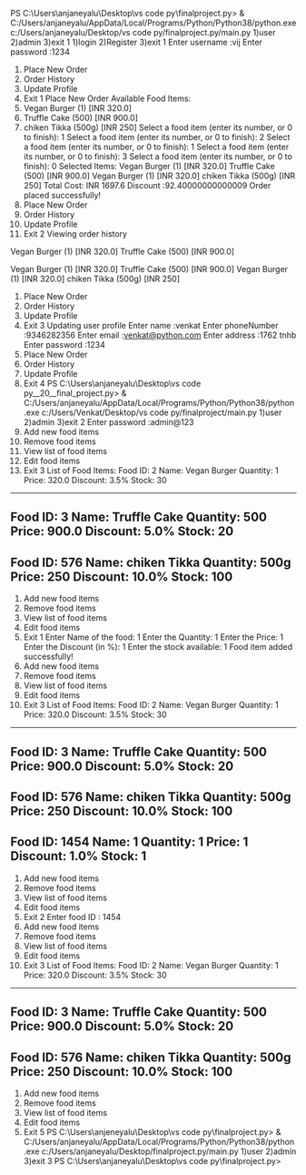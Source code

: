 PS C:\Users\anjaneyalu\Desktop\vs code py\finalproject.py> & C:/Users/anjaneyalu/AppData/Local/Programs/Python/Python38/python.exe c:/Users/anjaneyalu/Desktop/vs code py/finalproject.py/main.py
1)user
2)admin
3)exit
1
1)login
2)Register
3)exit
1
Enter username :vij
Enter password :1234
1) Place New Order
2) Order History
3) Update Profile
4) Exit
1
Place New Order
Available Food Items:
1) Vegan Burger (1) [INR 320.0]
2) Truffle Cake (500) [INR 900.0]
3) chiken Tikka (500g) [INR 250]
Select a food item (enter its number, or 0 to finish): 1
Select a food item (enter its number, or 0 to finish): 2
Select a food item (enter its number, or 0 to finish): 1
Select a food item (enter its number, or 0 to finish): 3
Select a food item (enter its number, or 0 to finish): 0
Selected Items:
Vegan Burger (1) [INR 320.0]
Truffle Cake (500) [INR 900.0]
Vegan Burger (1) [INR 320.0]
chiken Tikka (500g) [INR 250]
Total Cost: INR 1697.6
Discount :92.40000000000009
Order placed successfully!
1) Place New Order
2) Order History
3) Update Profile
4) Exit
2
Viewing order history

Vegan Burger (1) [INR 320.0]
Truffle Cake (500) [INR 900.0]

Vegan Burger (1) [INR 320.0]
Truffle Cake (500) [INR 900.0]
Vegan Burger (1) [INR 320.0]
chiken Tikka (500g) [INR 250]

1) Place New Order
2) Order History
3) Update Profile
4) Exit
3
Updating user profile
Enter name :venkat
Enter phoneNumber :9346282356
Enter email :venkat@python.com
Enter address :1762 tnhb
Enter password :1234
1) Place New Order
2) Order History
3) Update Profile
4) Exit
4
PS C:\Users\anjaneyalu\Desktop\vs code py\__20__final_project.py> & C:/Users/anjaneyalu/AppData/Local/Programs/Python/Python38/python.exe c:/Users/Venkat/Desktop/vs code py/finalproject/main.py
1)user
2)admin
3)exit
2
Enter password :admin@123
1) Add new food items
2) Remove food items
3) View list of food items
4) Edit food items
5) Exit
3
List of Food Items:
Food ID: 2
Name: Vegan Burger
Quantity: 1
Price: 320.0
Discount: 3.5%
Stock: 30
------------------------
Food ID: 3
Name: Truffle Cake
Quantity: 500
Price: 900.0
Discount: 5.0%
Stock: 20
------------------------
Food ID: 576
Name: chiken Tikka
Quantity: 500g
Price: 250
Discount: 10.0%
Stock: 100
------------------------
1) Add new food items
2) Remove food items
3) View list of food items
4) Edit food items
5) Exit
1
Enter Name of the food: 1
Enter the Quantity: 1
Enter the Price: 1
Enter the Discount (in %): 1
Enter the stock available: 1
Food item added successfully!
1) Add new food items
2) Remove food items
3) View list of food items
4) Edit food items
5) Exit
3
List of Food Items:
Food ID: 2
Name: Vegan Burger
Quantity: 1
Price: 320.0
Discount: 3.5%
Stock: 30
------------------------
Food ID: 3
Name: Truffle Cake
Quantity: 500
Price: 900.0
Discount: 5.0%
Stock: 20
------------------------
Food ID: 576
Name: chiken Tikka
Quantity: 500g
Price: 250
Discount: 10.0%
Stock: 100
------------------------
Food ID: 1454
Name: 1
Quantity: 1
Price: 1
Discount: 1.0%
Stock: 1
------------------------
1) Add new food items
2) Remove food items
3) View list of food items
4) Edit food items
5) Exit
2
Enter food ID : 1454
1) Add new food items
2) Remove food items
3) View list of food items
4) Edit food items
5) Exit
3
List of Food Items:
Food ID: 2
Name: Vegan Burger
Quantity: 1
Price: 320.0
Discount: 3.5%
Stock: 30
------------------------
Food ID: 3
Name: Truffle Cake
Quantity: 500
Price: 900.0
Discount: 5.0%
Stock: 20
------------------------
Food ID: 576
Name: chiken Tikka
Quantity: 500g
Price: 250
Discount: 10.0%
Stock: 100
------------------------
1) Add new food items
2) Remove food items
3) View list of food items
4) Edit food items
5) Exit
5
PS C:\Users\anjeneyalu\Desktop\vs code py\finalproject.py> & C:/Users/anjaneyalu/AppData/Local/Programs/Python/Python38/python.exe c:/Users/anjaneyalu/Desktop/finalproject.py/main.py
1)user
2)admin
3)exit
3
PS C:\Users\anjaneyalu\Desktop\vs code py\finalproject.py>
